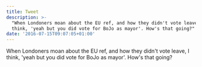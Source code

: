 ```yaml
---
title: Tweet
description: >-
  "When Londoners moan about the EU ref, and how they didn't vote leave, I
  think, 'yeah but you did vote for BoJo as mayor'. How's that going?"
date: '2016-07-15T09:07:05+01:00'
---
```

When Londoners moan about the EU ref, and how they didn't vote leave, I think, 'yeah but you did vote for BoJo as mayor'. How's that going?
